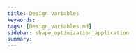 ```yaml
---
title: Design variables
keywords: 
tags: [Design_variables.md]
sidebar: shape_optimization_application
summary: 
---
```

